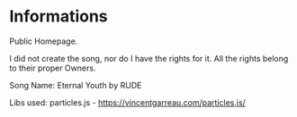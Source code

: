 # Informations

Public Homepage.

I did not create the song, nor do I have the rights for it. All the rights belong to their proper Owners.

Song Name: Eternal Youth by RUDE

Libs used: particles.js - https://vincentgarreau.com/particles.js/
